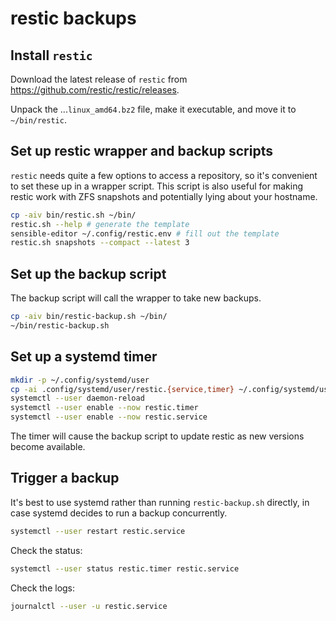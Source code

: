 # restic backups

## Install `restic`

Download the latest release of `restic` from
<https://github.com/restic/restic/releases>.

Unpack the ...`linux_amd64.bz2` file, make it executable, and move it to
`~/bin/restic`.

## Set up restic wrapper and backup scripts

`restic` needs quite a few options to access a repository, so it's convenient
to set these up in a wrapper script. This script is also useful for making
restic work with ZFS snapshots and potentially lying about your hostname.

```sh
cp -aiv bin/restic.sh ~/bin/
restic.sh --help # generate the template
sensible-editor ~/.config/restic.env # fill out the template
restic.sh snapshots --compact --latest 3
```

## Set up the backup script

The backup script will call the wrapper to take new backups.

```sh
cp -aiv bin/restic-backup.sh ~/bin/
~/bin/restic-backup.sh
```

## Set up a systemd timer

```sh
mkdir -p ~/.config/systemd/user
cp -ai .config/systemd/user/restic.{service,timer} ~/.config/systemd/user
systemctl --user daemon-reload
systemctl --user enable --now restic.timer
systemctl --user enable --now restic.service
```

The timer will cause the backup script to update restic as new versions become
available.

## Trigger a backup

It's best to use systemd rather than running `restic-backup.sh` directly,
in case systemd decides to run a backup concurrently.

```sh
systemctl --user restart restic.service
```

Check the status:
```sh
systemctl --user status restic.timer restic.service
```

Check the logs:

```sh
journalctl --user -u restic.service
```
